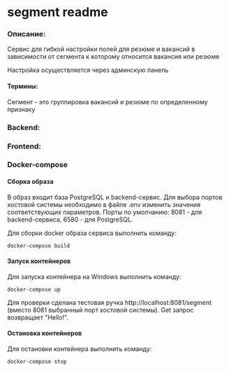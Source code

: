 # segment readme
### Описание:
Сервис для гибкой настройки полей для резюме и вакансий в зависимости от сегмента к которому относится вакансия или резюме

Настройка осуществляется через админскую панель
#### Термины:
Сегмент - это группировка вакансий и резюме по определенному признаку

### Backend:
### Frontend:

### Docker-compose

#### Сборка образа

В образ входит база PostgreSQL и backend-сервис. Для выбора портов хостовой
системы необходимо в файле .env изменить значения соответствующих параметров.
Порты по умолчанию: 8081 - для backend-сервиса, 6580 - для PostgreSQL.

Для сборки docker образа сервиса выполнить команду:

    docker-compose build

#### Запуск контейнеров

Для запуска контейнера на Windows выполнить команду:

    docker-compose up

Для проверки сделана тестовая ручка http://localhost:8081/segment
(вместо 8081 выбранный порт хостовой системы). Get запрос возвращает "Hello!".

#### Остановка контейнеров

Для остановки контейнера выполнить команду:

    docker-compose stop
